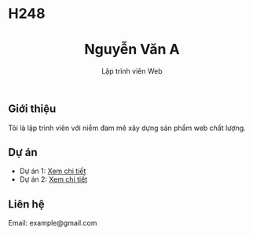 # H248
<!DOCTYPE html>
<html lang="vi">
<head>
    <meta charset="UTF-8">
    <title>Portfolio của Tôi</title>
    <link rel="stylesheet" href="style.css">
</head>
<body>
    <header>
        <h1>Nguyễn Văn A</h1>
        <p>Lập trình viên Web</p>
    </header>
    <section>
        <h2>Giới thiệu</h2>
        <p>Tôi là lập trình viên với niềm đam mê xây dựng sản phẩm web chất lượng.</p>
    </section>
    <section>
        <h2>Dự án</h2>
        <ul>
            <li>Dự án 1: <a href="#">Xem chi tiết</a></li>
            <li>Dự án 2: <a href="#">Xem chi tiết</a></li>
        </ul>
    </section>
    <section>
        <h2>Liên hệ</h2>
        <p>Email: example@gmail.com</p>
    </section>
</body>
</html>
